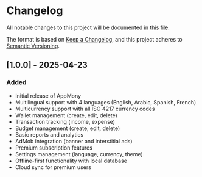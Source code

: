 # Changelog

All notable changes to this project will be documented in this file.

The format is based on [Keep a Changelog](https://keepachangelog.com/en/1.0.0/),
and this project adheres to [Semantic Versioning](https://semver.org/spec/v2.0.0.html).

## [1.0.0] - 2025-04-23

### Added
- Initial release of AppMony
- Multilingual support with 4 languages (English, Arabic, Spanish, French)
- Multicurrency support with all ISO 4217 currency codes
- Wallet management (create, edit, delete)
- Transaction tracking (income, expense)
- Budget management (create, edit, delete)
- Basic reports and analytics
- AdMob integration (banner and interstitial ads)
- Premium subscription features
- Settings management (language, currency, theme)
- Offline-first functionality with local database
- Cloud sync for premium users